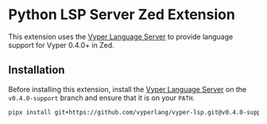 # Python LSP Server Zed Extension

This extension uses the [Vyper Language Server](https://github.com/vyperlang/vyper-lsp/tree/v0.4.0-support) to provide language support for Vyper 0.4.0+ in Zed.

## Installation

Before installing this extension, install the [Vyper Language Server](https://github.com/vyperlang/vyper-lsp/tree/v0.4.0-support) on the `v0.4.0-support` branch and ensure that it is on your `PATH`.

```sh
pipx install git+https://github.com/vyperlang/vyper-lsp.git@v0.4.0-support
```

